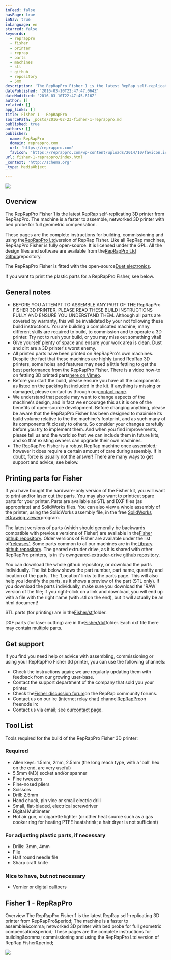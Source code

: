 ```yaml
---
inFeed: false
hasPage: true
inNav: true
inLanguage: en
starred: false
keywords:
  - reprappro
  - fisher
  - printer
  - reprap
  - parts
  - machines
  - stl
  - github
  - repository
  - 5mm
description: 'The RepRapPro Fisher 1 is the latest RepRap self-replicating 3D printer from RepRapPro. The machine is a faster to assemble, networked 3D printer with bed probe for full geometric compensation.'
datePublished: '2016-03-10T22:47:47.064Z'
dateModified: '2016-03-10T22:47:45.816Z'
author: []
related: []
app_links: []
title: Fisher 1 - RepRapPro
sourcePath: _posts/2016-02-23-fisher-1-reprappro.md
published: true
authors: []
publisher:
  name: RepRapPro
  domain: reprappro.com
  url: 'https://reprappro.com'
  favicon: 'https://reprappro.com/wp-content/uploads/2014/10/favicon.ico'
url: fisher-1-reprappro/index.html
_context: 'http://schema.org'
_type: MediaObject

---
```

![](https://the-grid-user-content.s3-us-west-2.amazonaws.com/95031f90-1d3d-470d-b67b-c6aae8505a39.jpg)

## Overview

The RepRapPro Fisher 1 is the latest RepRap self-replicating 3D printer from RepRapPro. The machine is a faster to assemble, networked 3D printer with bed probe for full geometric compensation.

These pages are the complete instructions for building, commissioning and using the[RepRapPro Ltd][0]version of RepRap Fisher. Like all RepRap machines, RepRapPro Fisher is fully open-source. It is licensed under the GPL. All the design files and software are available from the[RepRapPro Ltd Github][1]repository.

The RepRapPro Fisher is fitted with the open-source[Duet electronics][2].

If you want to print the plastic parts for a RepRapPro Fisher, see below.

## General notes

* BEFORE YOU ATTEMPT TO ASSEMBLE ANY PART OF THE RepRapPro FISHER 3D PRINTER, PLEASE READ THESE BUILD INSTRUCTIONS FULLY AND ENSURE YOU UNDERSTAND THEM. Although all parts are covered by warranty, this will be invalidated by your not following these build instructions. You are building a complicated machine; many different skills are required to build, to commission and to operate a 3D printer. Try not to rush your build, or you may miss out something vital!
* Give yourself plenty of space and ensure your work area is clean. Dust and dirt are a 3D printer's worst enemy.
* All printed parts have been printed on RepRapPro's own machines. Despite the fact that these machines are highly tuned RepRap 3D printers, some holes and features may need a little fettling to get the best performance from the RepRapPro Fisher. There is a video how-to on fettling 3D printed parts[here on Vimeo][3].
* Before you start the build, please ensure you have all the components as listed on the packing list included in the kit. If anything is missing or damaged, please contact us through our[contact page][4].
* We understand that people may want to change aspects of the machine's design, and in fact we encourage this as it is one of the benefits of open-source development. Before changing anything, please be aware that the RepRapPro Fisher has been designed to maximise its build volume relative to the the machine's footprint, and as such many of its components fit closely to others. So consider your changes carefully before you try to implement them. And when you find improvements, please tell us and the world so that we can include them in future kits, and so that existing owners can upgrade their own machines.
* The RepRapPro Fisher is a robust RepRap machine once assembled; however it does require a certain amount of care during assembly. If in doubt, force is usually not the answer! There are many ways to get support and advice; see below.

## Printing parts for Fisher

If you have bought the hardware-only version of the Fisher kit, you will want to print and/or laser cut the parts. You may also want to print/cut spare parts for your printer. Parts are available as STL and DXF files (as appropriate) and SolidWorks files. You can also view a whole assembly of the printer, using the SolidWorks assembly file, in the free [SolidWorks eDrawing viewer][5]program.

The latest versions of parts (which should generally be backwards compatible with previous versions of Fisher) are available in the[Fisher github repository][1]. Older versions of Fisher are available under the list of['releases'][6]. Some parts common to all our machines are in the[Library github repository][7]. The geared extruder drive, as it is shared with other RepRapPro printers, is in it's own[geared-extruder-drive github repository][8].

You can download the whole github repository, or download the parts individually. The list below shows the part number, part name, quantity and location of the parts. The 'Location' links to the parts page. This will also help you identify the parts, as it shows a preview of the part (STL only). If you download the parts individually, make sure you download the 'RAW' version of the file; if you right-click on a link and download, you will end up with a file with the right name (with .stl on the end), but it will actually be an html document!

STL parts (for printing) are in the[Fisher/stl][9]folder.

DXF parts (for laser cutting) are in the[Fisher/dxf][10]folder. Each dxf file there may contain multiple parts.

## Get support

If you find you need help or advice with assembling, commissioning or using your RepRapPro Fisher 3d printer, you can use the following channels:

* Check the instructions again; we are regularly updating them with feedback from our growing user-base.
* Contact the support department of the company that sold you your printer.
* Check the[Fisher discussion forum][11]on the RepRap community forums.
* Contact us on our irc (internet relay chat) channel[RepRapPro][12]on freenode irc
* Contact us via email; see our[contact page][4].

## Tool List

Tools required for the build of the RepRapPro Fisher 3D printer:

### Required

* Allen keys: 1.5mm, 2mm, 2.5mm (the long reach type, with a 'ball' hex on the end, are very useful)
* 5.5mm (M3) socket and/or spanner
* Fine tweezers
* Fine-nosed pliers
* Scissors
* Drill: 2.5mm
* Hand chuck, pin vice or small electric drill
* Small, flat-bladed, electrical screwdriver
* Digital Multimeter
* Hot air gun, or cigarette lighter (or other heat source such as a gas cooker ring for heating PTFE heatshrink; a hair dryer is not sufficient)

### For adjusting plastic parts, if necessary

* Drills: 3mm, 4mm
* File
* Half round needle file
* Sharp craft knife

### Nice to have, but not necessary

* Vernier or digital callipers

<article style=""><h1>Fisher 1 - RepRapPro</h1><p>Overview The RepRapPro Fisher 1 is the latest RepRap self-replicating 3D printer from RepRapPro&amp;period; The machine is a faster to assemble&amp;comma; networked 3D printer with bed probe for full geometric compensation&amp;period; These pages are the complete instructions for building&amp;comma; commissioning and using the RepRapPro Ltd version of RepRap Fisher&amp;period;</p><img src="https://reprappro.com/wp-content/uploads/2015/06/fisher-tools-300x236.jpg" /></article>



[0]: https://reprappro.com/
[1]: https://github.com/reprappro/Fisher
[2]: https://github.com/T3P3/Duet
[3]: http://vimeo.com/14492980
[4]: https://reprappro.com/support-page/
[5]: http://www.edrawingsviewer.com/
[6]: https://github.com/reprappro/Fisher/releases
[7]: https://github.com/reprappro/Library
[8]: https://github.com/reprappro/geared-extruder-drive
[9]: https://github.com/reprappro/Fisher/tree/master/stl
[10]: https://github.com/reprappro/Fisher/tree/master/dxf
[11]: http://forums.reprap.org/list.php?409
[12]: http://webchat.freenode.net/?channels=reprappro